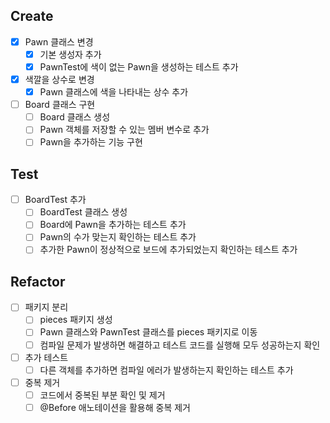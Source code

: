 ## Create
- [X] Pawn 클래스 변경 
  - [X] 기본 생성자 추가 
  - [X] PawnTest에 색이 없는 Pawn을 생성하는 테스트 추가
- [X] 색깔을 상수로 변경
  - [X] Pawn 클래스에 색을 나타내는 상수 추가
- [ ] Board 클래스 구현 
  - [ ] Board 클래스 생성 
  - [ ] Pawn 객체를 저장할 수 있는 멤버 변수로 추가 
  - [ ] Pawn을 추가하는 기능 구현

## Test
- [ ] BoardTest 추가 
  - [ ] BoardTest 클래스 생성 
  - [ ] Board에 Pawn을 추가하는 테스트 추가 
  - [ ] Pawn의 수가 맞는지 확인하는 테스트 추가 
  - [ ] 추가한 Pawn이 정상적으로 보드에 추가되었는지 확인하는 테스트 추가

## Refactor
- [ ] 패키지 분리 
  - [ ] pieces 패키지 생성 
  - [ ] Pawn 클래스와 PawnTest 클래스를 pieces 패키지로 이동 
  - [ ] 컴파일 문제가 발생하면 해결하고 테스트 코드를 실행해 모두 성공하는지 확인
- [ ] 추가 테스트 
  - [ ] 다른 객체를 추가하면 컴파일 에러가 발생하는지 확인하는 테스트 추가
- [ ] 중복 제거 
  - [ ] 코드에서 중복된 부분 확인 및 제거 
  - [ ] @Before 애노테이션을 활용해 중복 제거